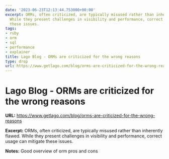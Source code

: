 ```yaml
---
date: '2023-06-23T12:13:44.753000+00:00'
excerpt: ORMs, often criticized, are typically misused rather than inherently flawed.
  While they present challenges in visibility and performance, correct usage can mitigate
  these issues.
tags:
- ruby
- orm
- sql
- performance
- explainer
title: Lago Blog - ORMs are criticized for the wrong reasons
type: drop
url: https://www.getlago.com/blog/orms-are-criticized-for-the-wrong-reasons
---
```


# Lago Blog - ORMs are criticized for the wrong reasons

**URL:** https://www.getlago.com/blog/orms-are-criticized-for-the-wrong-reasons

**Excerpt:** ORMs, often criticized, are typically misused rather than inherently flawed. While they present challenges in visibility and performance, correct usage can mitigate these issues.

**Notes:**
Good overview of orm pros and cons
